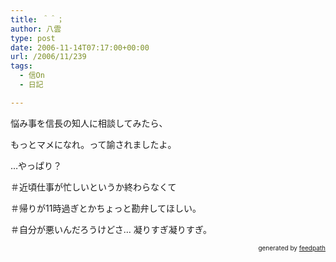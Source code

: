 ```yaml
---
title: ＾＾；
author: 八雲
type: post
date: 2006-11-14T07:17:00+00:00
url: /2006/11/239
tags:
  - 信On
  - 日記

---
```

悩み事を信長の知人に相談してみたら、

もっとマメになれ。って諭されましたよ。

…やっぱり？

＃近頃仕事が忙しいというか終わらなくて
  
＃帰りが11時過ぎとかちょっと勘弁してほしい。
  
＃自分が悪いんだろうけどさ… 凝りすぎ凝りすぎ。<!--
feedpath info start
-->

<div style="text-align: right; font-size: 10px;">
  &nbsp;&nbsp;<span>generated by <a href="http://feedpath.jp">feedpath</a></span>
</div>

<!--
feedpath info end
-->
